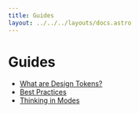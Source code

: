 ```yaml
---
title: Guides
layout: ../../../layouts/docs.astro
---
```


# Guides

- [What are Design Tokens?](/docs/guides/design-tokens/)
- [Best Practices](/docs/guides/best-practices/)
- [Thinking in Modes](/docs/guides/modes)
